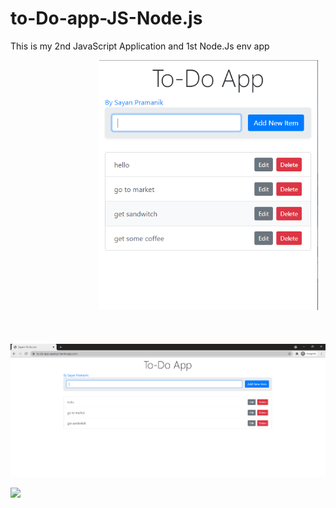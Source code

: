 # to-Do-app-JS-Node.js
This is my 2nd JavaScript Application and 1st Node.Js env app

&nbsp; &nbsp; &nbsp;&nbsp; &nbsp; &nbsp;&nbsp; &nbsp; &nbsp;&nbsp; &nbsp; &nbsp;&nbsp; &nbsp; &nbsp;&nbsp; &nbsp; &nbsp;&nbsp; &nbsp; &nbsp; <img src="https://raw.githubusercontent.com/sayanpr8175/to-Do-app-JS-Node.js/master/project_snip_2.PNG" width="350">  <br> <br> <br>
&nbsp; &nbsp; &nbsp;&nbsp; &nbsp; &nbsp; <img src="https://raw.githubusercontent.com/sayanpr8175/to-Do-app-JS-Node.js/master/project_snip_1.PNG" width="750">

<img src="https://media.giphy.com/media/GY1fDc6WUpmq4yNdUZ/giphy.gif" width="750">

